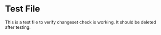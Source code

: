 # Test File

This is a test file to verify changeset check is working.
It should be deleted after testing.
